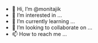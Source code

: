 - 👋 Hi, I’m @monitajik
- 👀 I’m interested in ...
- 🌱 I’m currently learning ...
- 💞️ I’m looking to collaborate on ...
- 📫 How to reach me ...

<!---
monitajik/monitajik is a ✨ special ✨ repository because its `README.md` (this file) appears on your GitHub profile.
You can click the Preview link to take a look at your changes.
--->
